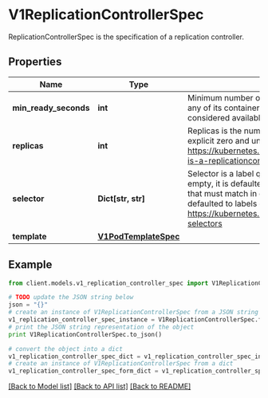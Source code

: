 # V1ReplicationControllerSpec

ReplicationControllerSpec is the specification of a replication controller.

## Properties
Name | Type | Description | Notes
------------ | ------------- | ------------- | -------------
**min_ready_seconds** | **int** | Minimum number of seconds for which a newly created pod should be ready without any of its container crashing, for it to be considered available. Defaults to 0 (pod will be considered available as soon as it is ready) | [optional] 
**replicas** | **int** | Replicas is the number of desired replicas. This is a pointer to distinguish between explicit zero and unspecified. Defaults to 1. More info: https://kubernetes.io/docs/concepts/workloads/controllers/replicationcontroller#what-is-a-replicationcontroller | [optional] 
**selector** | **Dict[str, str]** | Selector is a label query over pods that should match the Replicas count. If Selector is empty, it is defaulted to the labels present on the Pod template. Label keys and values that must match in order to be controlled by this replication controller, if empty defaulted to labels on Pod template. More info: https://kubernetes.io/docs/concepts/overview/working-with-objects/labels/#label-selectors | [optional] 
**template** | [**V1PodTemplateSpec**](V1PodTemplateSpec.md) |  | [optional] 

## Example

```python
from client.models.v1_replication_controller_spec import V1ReplicationControllerSpec

# TODO update the JSON string below
json = "{}"
# create an instance of V1ReplicationControllerSpec from a JSON string
v1_replication_controller_spec_instance = V1ReplicationControllerSpec.from_json(json)
# print the JSON string representation of the object
print V1ReplicationControllerSpec.to_json()

# convert the object into a dict
v1_replication_controller_spec_dict = v1_replication_controller_spec_instance.to_dict()
# create an instance of V1ReplicationControllerSpec from a dict
v1_replication_controller_spec_form_dict = v1_replication_controller_spec.from_dict(v1_replication_controller_spec_dict)
```
[[Back to Model list]](../README.md#documentation-for-models) [[Back to API list]](../README.md#documentation-for-api-endpoints) [[Back to README]](../README.md)


